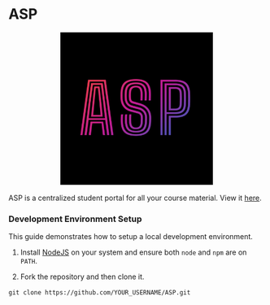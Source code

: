 <!-- # React + Vite

This template provides a minimal setup to get React working in Vite with HMR and some ESLint rules.

Currently, two official plugins are available:

- [@vitejs/plugin-react](https://github.com/vitejs/vite-plugin-react/blob/main/packages/plugin-react/README.md) uses [Babel](https://babeljs.io/) for Fast Refresh
- [@vitejs/plugin-react-swc](https://github.com/vitejs/vite-plugin-react-swc) uses [SWC](https://swc.rs/) for Fast Refresh -->

# ASP

<p align="center"> 
	<img src="./public/assets/app_icon.png" height="300px">
</p>

ASP is a centralized student portal for all your course material. View it [here](https://asp24.vercel.app/).


### Development Environment Setup

This guide demonstrates how to setup a local development environment.

1. Install [NodeJS](https://nodejs.org/en/download) on your system and ensure both `node` and `npm` are on `PATH`.

2. Fork the repository and then clone it.

```
git clone https://github.com/YOUR_USERNAME/ASP.git
```


